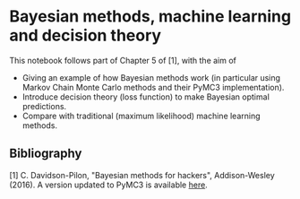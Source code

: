 # Bayesian methods, machine learning and decision theory

This notebook follows part of Chapter 5 of [1], with the aim of
* Giving an example of how Bayesian methods work (in particular using Markov Chain Monte Carlo methods and their PyMC3 implementation).
* Introduce decision theory (loss function) to make Bayesian optimal predictions.
* Compare with traditional (maximum likelihood) machine learning methods.

## Bibliography
[1] C. Davidson-Pilon, "Bayesian methods for hackers", Addison-Wesley (2016). A version updated to PyMC3 is available [here](https://github.com/CamDavidsonPilon/Probabilistic-Programming-and-Bayesian-Methods-for-Hackers/).
